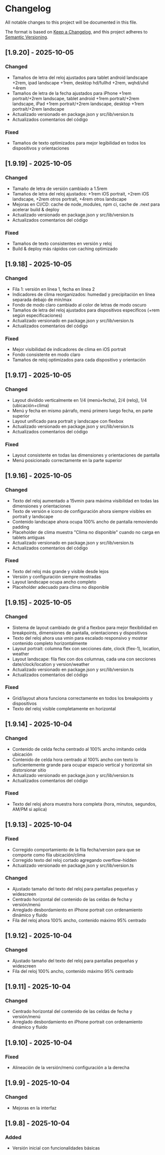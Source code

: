 # Changelog

All notable changes to this project will be documented in this file.

The format is based on [Keep a Changelog](https://keepachangelog.com/en/1.0.0/),
and this project adheres to [Semantic Versioning](https://semver.org/spec/v2.0.0.html).

## [1.9.20] - 2025-10-05

### Changed

- Tamaños de letra del reloj ajustados para tablet android landscape +2rem, ipad landscape +1rem, desktop hd/fullhd +2rem, wqhd/uhd +4rem
- Tamaños de letra de la fecha ajustados para iPhone +1rem portrait/+2rem landscape, tablet android +1rem portrait/+2rem landscape, iPad +1rem portrait/+2rem landscape, desktop +1rem portrait/+2rem landscape
- Actualizado versionado en package.json y src/lib/version.ts
- Actualizados comentarios del código

### Fixed

- Tamaños de texto optimizados para mejor legibilidad en todos los dispositivos y orientaciones

## [1.9.19] - 2025-10-05

### Changed

- Tamaño de letra de versión cambiado a 1.5rem
- Tamaños de letra del reloj ajustados: +1rem iOS portrait, +2rem iOS landscape, +2rem otros portrait, +4rem otros landscape
- Mejoras en CI/CD: cache de node_modules, npm ci, cache de .next para acelerar build & deploy
- Actualizado versionado en package.json y src/lib/version.ts
- Actualizados comentarios del código

### Fixed

- Tamaños de texto consistentes en versión y reloj
- Build & deploy más rápidos con caching optimizado

## [1.9.18] - 2025-10-05

### Changed

- Fila 1: versión en línea 1, fecha en línea 2
- Indicadores de clima reorganizados: humedad y precipitación en línea separada debajo de min/max
- Fondo de modo claro cambiado al color de letras de modo oscuro
- Tamaños de letra del reloj ajustados para dispositivos específicos (+rem según especificaciones)
- Actualizado versionado en package.json y src/lib/version.ts
- Actualizados comentarios del código

### Fixed

- Mejor visibilidad de indicadores de clima en iOS portrait
- Fondo consistente en modo claro
- Tamaños de reloj optimizados para cada dispositivo y orientación

## [1.9.17] - 2025-10-05

### Changed

- Layout dividido verticalmente en 1/4 (menú+fecha), 2/4 (reloj), 1/4 (ubicación+clima)
- Menú y fecha en mismo párrafo, menú primero luego fecha, en parte superior
- Layout unificado para portrait y landscape con flexbox
- Actualizado versionado en package.json y src/lib/version.ts
- Actualizados comentarios del código

### Fixed

- Layout consistente en todas las dimensiones y orientaciones de pantalla
- Menú posicionado correctamente en la parte superior

## [1.9.16] - 2025-10-05

### Changed

- Texto del reloj aumentado a 15vmin para máxima visibilidad en todas las dimensiones y orientaciones
- Texto de versión e icono de configuración ahora siempre visibles en portrait y landscape
- Contenido landscape ahora ocupa 100% ancho de pantalla removiendo padding
- Placeholder de clima muestra "Clima no disponible" cuando no carga en tablets antiguas
- Actualizado versionado en package.json y src/lib/version.ts
- Actualizados comentarios del código

### Fixed

- Texto del reloj más grande y visible desde lejos
- Versión y configuración siempre mostradas
- Layout landscape ocupa ancho completo
- Placeholder adecuado para clima no disponible

## [1.9.15] - 2025-10-05

### Changed

- Sistema de layout cambiado de grid a flexbox para mejor flexibilidad en breakpoints, dimensiones de pantalla, orientaciones y dispositivos
- Texto del reloj ahora usa vmin para escalado responsivo y mostrar contenido completo horizontalmente
- Layout portrait: columna flex con secciones date, clock (flex-1), location, weather
- Layout landscape: fila flex con dos columnas, cada una con secciones date/clock/location y version/weather
- Actualizado versionado en package.json y src/lib/version.ts
- Actualizados comentarios del código

### Fixed

- Grid/layout ahora funciona correctamente en todos los breakpoints y dispositivos
- Texto del reloj visible completamente en horizontal

## [1.9.14] - 2025-10-04

### Changed

- Contenido de celda fecha centrado al 100% ancho imitando celda ubicación
- Contenido de celda hora centrado al 100% ancho con texto lo suficientemente grande para ocupar espacio vertical y horizontal sin distorsionar sitio
- Actualizado versionado en package.json y src/lib/version.ts
- Actualizados comentarios del código

### Fixed

- Texto del reloj ahora muestra hora completa (hora, minutos, segundos, AM/PM si aplica)

## [1.9.13] - 2025-10-04

### Fixed

- Corregido comportamiento de la fila fecha/version para que se comporte como fila ubicación/clima
- Corregido texto del reloj cortado agregando overflow-hidden
- Actualizado versionado en package.json y src/lib/version.ts

### Changed

- Ajustado tamaño del texto del reloj para pantallas pequeñas y widescreen
- Centrado horizontal del contenido de las celdas de fecha y versión/menú
- Arreglado desbordamiento en iPhone portrait con ordenamiento dinámico y fluido
- Fila del reloj ahora 100% ancho, contenido máximo 95% centrado

## [1.9.12] - 2025-10-04

### Changed

- Ajustado tamaño del texto del reloj para pantallas pequeñas y widescreen
- Fila del reloj 100% ancho, contenido máximo 95% centrado

## [1.9.11] - 2025-10-04

### Changed

- Centrado horizontal del contenido de las celdas de fecha y versión/menú
- Arreglado desbordamiento en iPhone portrait con ordenamiento dinámico y fluido

## [1.9.10] - 2025-10-04

### Fixed

- Alineación de la versión/menú configuración a la derecha

## [1.9.9] - 2025-10-04

### Changed

- Mejoras en la interfaz

## [1.9.8] - 2025-10-04

### Added

- Versión inicial con funcionalidades básicas
